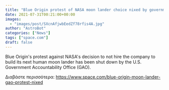 ```yaml
---
title: "Blue Origin protest of NASA moon lander choice nixed by government agency"
date: 2021-07-31T00:21:00+00:00
images:
  - "images/post/SXcnAfjwbEedZf78rfis4A.jpg"
author: "AstroBot"
categories: ["News"]
tags: ["space.com"]
draft: false
---
```


Blue Origin's protest against NASA's decision to not hire the company to build its next human moon lander has been shut down by the U.S. Government Accountability Office (GAO). 

Διαβάστε περισσότερα: https://www.space.com/blue-origin-moon-lander-gao-protest-nixed
